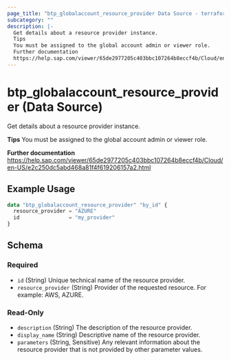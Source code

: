 ```yaml
---
page_title: "btp_globalaccount_resource_provider Data Source - terraform-provider-btp"
subcategory: ""
description: |-
  Get details about a resource provider instance.
  Tips
  You must be assigned to the global account admin or viewer role.
  Further documentation
  https://help.sap.com/viewer/65de2977205c403bbc107264b8eccf4b/Cloud/en-US/e2c250dc5abd468a81f4f619206157a2.html
---
```


# btp_globalaccount_resource_provider (Data Source)

Get details about a resource provider instance.

__Tips__
You must be assigned to the global account admin or viewer role.

__Further documentation__
https://help.sap.com/viewer/65de2977205c403bbc107264b8eccf4b/Cloud/en-US/e2c250dc5abd468a81f4f619206157a2.html

## Example Usage

```terraform
data "btp_globalaccount_resource_provider" "by_id" {
  resource_provider = "AZURE"
  id                = "my_provider"
}
```

<!-- schema generated by tfplugindocs -->
## Schema

### Required

- `id` (String) Unique technical name of the resource provider.
- `resource_provider` (String) Provider of the requested resource. For example: AWS, AZURE.

### Read-Only

- `description` (String) The description of the resource provider.
- `display_name` (String) Descriptive name of the resource provider.
- `parameters` (String, Sensitive) Any relevant information about the resource provider that is not provided by other parameter values.